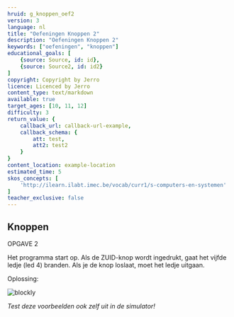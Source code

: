 ```yaml
---
hruid: g_knoppen_oef2
version: 3
language: nl
title: "Oefeningen Knoppen 2"
description: "Oefeningen Knoppen 2"
keywords: ["oefeningen", "knoppen"]
educational_goals: [
    {source: Source, id: id}, 
    {source: Source2, id: id2}
]
copyright: Copyright by Jerro
licence: Licenced by Jerro
content_type: text/markdown
available: true
target_ages: [10, 11, 12]
difficulty: 3
return_value: {
    callback_url: callback-url-example,
    callback_schema: {
        att: test,
        att2: test2
    }
}
content_location: example-location
estimated_time: 5
skos_concepts: [
    'http://ilearn.ilabt.imec.be/vocab/curr1/s-computers-en-systemen'
]
teacher_exclusive: false
---
```

## Knoppen

OPGAVE 2

Het programma start op. Als de ZUID-knop wordt ingedrukt, gaat het vijfde ledje (led 4) branden. Als je de knop loslaat, moet het ledje uitgaan.

Oplossing:

![blockly](@learning-object/knoppen_m2/nl/3)

*Test deze voorbeelden ook zelf uit in de simulator!*